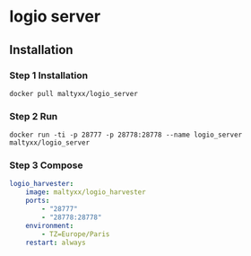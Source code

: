 # logio server

## Installation
### Step 1 Installation

```
docker pull maltyxx/logio_server
```

### Step 2 Run

```
docker run -ti -p 28777 -p 28778:28778 --name logio_server maltyxx/logio_server
```

### Step 3 Compose

```yaml
logio_harvester:
    image: maltyxx/logio_harvester
    ports:
        - "28777"
        - "28778:28778"
    environment:
        - TZ=Europe/Paris
    restart: always
```
